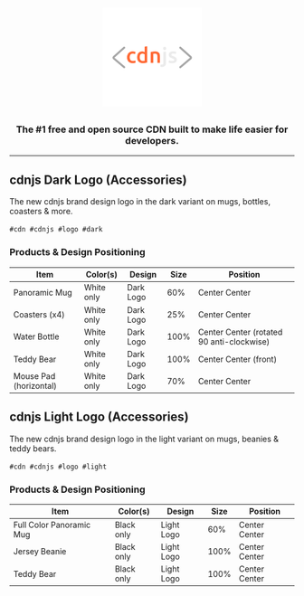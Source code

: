 <h1 align="center">
    <a href="https://cdnjs.com"><img src="https://raw.githubusercontent.com/cdnjs/brand/master/logo/standard/light-512.png" width="175px" alt="< cdnjs >"></a>
</h1>
 
<h3 align="center">The #1 free and open source CDN built to make life easier for developers.</h3>

---

## cdnjs Dark Logo (Accessories)

The new cdnjs brand design logo in the dark variant on mugs, bottles, coasters & more.

`#cdn #cdnjs #logo #dark`

### Products & Design Positioning

| Item | Color(s) | Design | Size | Position |
|------|----------|--------|------|----------|
| Panoramic Mug | White only | Dark Logo | 60% | Center Center |
| Coasters (x4) | White only | Dark Logo | 25% | Center Center |
| Water Bottle | White only | Dark Logo | 100% | Center Center (rotated 90 anti-clockwise) |
| Teddy Bear | White only | Dark Logo | 100% | Center Center (front) |
| Mouse Pad (horizontal) | White only | Dark Logo | 70% | Center Center |

## cdnjs Light Logo (Accessories)

The new cdnjs brand design logo in the light variant on mugs, beanies & teddy bears.

`#cdn #cdnjs #logo #light`

### Products & Design Positioning

| Item | Color(s) | Design | Size | Position |
|------|----------|--------|------|----------|
| Full Color Panoramic Mug | Black only | Light Logo | 60% | Center Center |
| Jersey Beanie | Black only | Light Logo | 100% | Center Center |
| Teddy Bear | Black only | Light Logo | 100% | Center Center |

